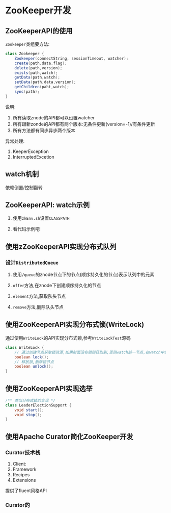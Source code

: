 # ZooKeeper开发

## ZooKeeperAPI的使用

`Zookeeper`类组要方法:

```java
class Zookeeper {
    Zookeeper(connectString, sessionTimeout, watcher);
    create(path,data,flag);
    delete(path,version);
    exists(path,watch);
    getData(path,watch);
    setData(path,data,version);
    getChildren(paht,watch);
    sync(path);
}
```

说明:

1. 所有读取znode的API都可以设置watcher
2. 所有跟新zonde的API都有两个版本:无条件更新(version=-1)/有条件更新
3. 所有方法都有同步异步两个版本

异常处理:

1. KeeperException
2. InterruptedExcetion

## watch机制

依赖倒置/控制翻转

## ZooKeeperAPI: watch示例

1. 使用`zkEnv.sh`设置`CLASSPATH`

2. 看代码示例吧

## 使用zZooKeeperAPI实现分布式队列

### 设计`DistributedQueue`

1. 使用`/queue`的znode节点下的节点(顺序持久化的节点)表示队列中的元素

2. `offer`方法,在znode下创建顺序持久化的节点

3. `element`方法,获取队头节点

4. `remove`方法,删除队头节点

## 使用ZooKeeperAPI实现分布式锁(WriteLock)

通过使用`WriteLock`的API实现分布式锁,参考`WriteLockTest`源码

```java
class WriteLock {
    // 通过创建节点获取锁资源,如果前面没有锁则获取到,否则watch前一节点,在watch中监控前一节点的删除,监控到则重新获取锁
    boolean lock();
    // 释放锁,删除锁节点
    boolean unlock();
}
```

## 使用ZooKeeperAPI实现选举

```java
/** 类似分布式锁的实现 */
class LeaderElectionSupport {
    void start();
    void stop();
}
```

## 使用Apache Curator简化ZooKeeper开发

### Curator技术栈

1. Client:
2. Framework
3. Recipes
4. Extensions

提供了fluent风格API

### Curator的
